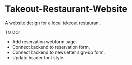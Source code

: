 # Takeout-Restaurant-Website
A website design for a local takeout restaurant.

TO DO:
- Add reservation webform page.
- Connect backend to reservation form.
- Connect backend to newsletter sign-up form.
- Update header font style.
